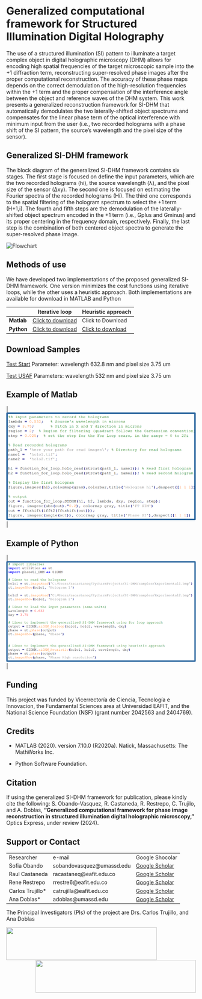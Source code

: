 # Generalized computational framework for Structured Illumination Digital Holography
The use of a structured illumination (SI) pattern to illuminate a target complex object in digital holographic microscopy (DHM) allows for encoding high spatial frequencies of the target microscopic sample into the +1 diffraction term, reconstructing super-resolved phase images after the proper computational reconstruction. The accuracy of these phase maps depends on the correct demodulation of the high-resolution frequencies within the +1 term and the proper compensation of the interference angle between the object and reference waves of the DHM system. This work presents a generalized reconstruction framework for SI-DHM that automatically demodulates the two laterally-shifted object spectrums and compensates for the linear phase term of the optical interference with minimum input from the user (i.e., two recorded holograms with a phase shift of the SI pattern, the source’s wavelength and the pixel size of the sensor). 

## Generalized SI-DHM framework 
The block diagram of the generalized SI-DHM framework contains six stages. The first stage is focused on define the input parameters, which are the two recorded holograms (hi), the source wavelength (λ), and the pixel size of the sensor (Δxy). The second one is focused on estimating the Fourier spectra of the recorded holograms (Hi). The third one corresponds to the spatial filtering of the hologram spectrum to select the +1 term (H+1,i). The fourth and fifth steps are the demodulation of the laterally-shifted object spectrum encoded in the +1 term (i.e., Gplus and Gminus) and its proper centering in the frequency domain, respectively. Finally, the last step is the combination of both centered object spectra to generate the super-resolved phase image.


![Flowchart](/Images/flow.png)

## Methods of use
We have developed two implementations of the proposed generalized SI-DHM framework. One version minimizes the cost functions using iterative loops, while the other uses a heuristic approach. Both implementations are available for download in MATLAB and Python


<div class="table_component" role="region" tabindex="0">
<table   margin-left: auto;margin-right: auto;">
    <thead>
        <tr>
            <th></th>
            <th>Iterative loop</th>
            <th>Heuristic approach</th>
        </tr>
    </thead>
    <tbody>
        <tr>
            <td><b>Matlab</b></td>
            <td><a href="https://drive.google.com/drive/folders/1Oz5mtYSKc5vJz513uIfBq5hGq6Ps58xu?usp=sharing" download>Click to download</a></td>
            <td>Click to Download</td>
        </tr>
        <tr>
            <td><b>Python</b></td>
            <td><a href="https://drive.google.com/drive/folders/18gG1earq-w9dI_Nl5ZCrUP7y6cUk4riR?usp=drive_link" download>Click to download</a></td>
            <td><a href="https://drive.google.com/drive/folders/18gG1earq-w9dI_Nl5ZCrUP7y6cUk4riR?usp=drive_link" download>Click to download</a></td>
        </tr>
    </tbody>
</table>
</div>


## Download Samples
<a href="https://github.com/sophiaresearchlaboratory/Blind-SI-DHM.io/tree/main/Samples/start">Test Start</a> 
Parameter: wavelength 632.8 nm and pixel size 3.75 um

<a href="https://github.com/sophiaresearchlaboratory/Blind-SI-DHM.io/tree/main/Samples/USAF">Test USAF</a> 
Parameters: wavelength 532 nm and pixel size 3.75 um

## Example of Matlab
| ![Descripción de la imagen](Images/Matlab.png) |

## Example of Python
| ![Descripción de la imagen](Images/python.png) |

## Funding
This project was funded by Vicerrectoría de Ciencia, Tecnología e Innovacion, the Fundamental Sciences area at Universidad EAFIT, and the National Science Foundation (NSF) (grant number 2042563 and 2404769).

## Credits
-	MATLAB (2020). version 7.10.0 (R2020a). Natick, Massachusetts: The MathWorks Inc.
*	Python Software Foundation. 

## Citation
If using the generalized SI-DHM framework for publication, please kindly cite the following: S. Obando-Vasquez, R. Castaneda, R. Restrepo, C. Trujilo, and A. Doblas, **“Generalized computational framework for phase image reconstruction in structured illumination digital holographic microscopy,”** Optics Express, under review (2024). 

## Support or Contact
<table>
    <tr>
        <td>Researcher</td>
        <td>e-mail</td>
        <td>Google Shocolar</td>
    </tr>
    <tr>
        <td>Sofia Obando</td>
        <td>sobandovasquez@umassd.edu</td>
        <td><a href="https://scholar.google.com/citations?user=01-dFrAAAAAJ&hl=es">Google Scholar</a></td>
    </tr>
    <tr>
        <td>Raul Castaneda</td>
        <td>racastaneq@eafit.edu.co</td>
        <td><a href="https://scholar.google.com.co/citations?user=RBtkL1oAAAAJ&hl=en">Google Scholar</a></td>
    </tr>
    <tr>
        <td>Rene Restrepo</td>
        <td>rrestre6@eafit.edu.co</td>
        <td><a href="https://scholar.google.com.co/citations?hl=en&user=nLcBLUwAAAAJ&view_op=list_works&sortby=pubdate">Google Scholar</a></td>
    </tr>
    <tr>
        <td>Carlos Trujillo*</td>
        <td>catrujilla@eafit.edu.co</td>
        <td><a href="https://scholar.google.com.co/citations?user=BKVrl2gAAAAJ&hl=en">Google Scholar</a></td>
    </tr>
    <tr>
        <td>Ana Doblas*</td>
        <td>adoblas@umassd.edu</td>
        <td><a href="https://scholar.google.com.co/citations?user=PvvDEMYAAAAJ&hl=en">Google Scholar</a></td>
    </tr>
</table>
The Principal Investigators (PIs) of the project are Drs. Carlos Trujillo, and Ana Doblas


<img src="https://raw.githubusercontent.com/sophiaresearchlaboratory/Blind-SI-DHM.io/refs/heads/main/Images/logo_OIRL.png" width="400" height="87" align="left"> <img src="https://raw.githubusercontent.com/sophiaresearchlaboratory/Blind-SI-DHM.io/refs/heads/main/Images/SOPHIA_RG.png" width="426" height="87" align="right">
